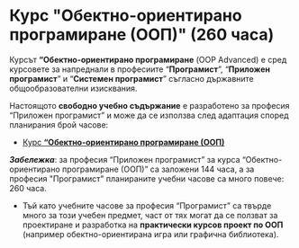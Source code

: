 # Курс "Обектно-ориентирано програмиране (ООП)" (260 часа)

Курсът **“Обектно-ориентирано програмиране** (OOP Advanced) е сред курсовете за напреднали в професиите “**Програмист**”, “**Приложен програмист**” и “**Системен програмист**” съгласно държавните общообразователни изисквания.

Настоящото **свободно учебно съдържание** е разработено за професия “Приложен програмист” и може да се използва след адаптация според планирания брой часове:
  - [Курс **“Обектно-ориентирано програмиране (ООП)**](https://github.com/BG-IT-Edu/School-Programming/tree/main/Courses/Applied-Programmer/OOP-Advanced)

***Забележка***: за професия “Приложен програмист” за курса “Обектно-ориентирано програмиране (ООП)” са заложени 144 часа, а за професия "Програмист" планираните учебни часове са много повече: 260 часа.
 - Тъй като учебните часове за професия “Програмист” са твърде много за този учебен предмет, част от тях могат да се ползват за проектиране и разработка на **практически курсов проект по ООП** (например обектно-ориентирана игра или графична библиотека).
